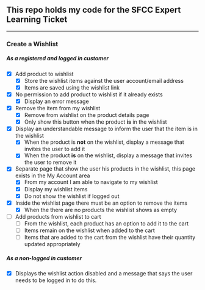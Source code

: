 ## This repo holds my code for the SFCC Expert Learning Ticket

---
### Create a Wishlist
##### As a registered and logged in customer
- [x] Add product to wishlist
    - [x] Store the wishlist items against the user account/email address
    - [x] Items are saved using the wishlist link
- [x] No permission to add product to wishlist if it already exists
    - [x] Display an error message
- [x] Remove  the item from my wishlist
    - [x] Remove from wishlist on the product details page
    - [x] Only show this button when the product **is** in the wishlist
- [x] Display an understandable message to inform the user that the item is in the wishlist
    - [x] When the product is **not** on the wishlist, display a message that invites the user to add it
    - [x] When the product **is** on the wishlist, display a message that invites the user to remove it
- [x] Separate page that show the user his products in the wishlist, this page exists in the My Account area
    - [x] From my account I am able to navigate to my wishlist
    - [x] Display my wishlist items
    - [x] Do not show the wishlist if logged out
- [x] Inside the wishlist page there must be an option to remove the items
    - [x] When the there are no products the wishlist shows as empty
- [ ] Add products from wishlist to cart
    - [ ] From the wishlist, each product has an option to add it to the cart
    - [ ] Items remain on the wishlist when added to the cart
    - [ ] Items that are added to the cart from the wishlist have their quantity updated appropriately
##### As a non-logged in customer
- [x] Displays the wishlist action disabled and a message that says the user needs to be logged in to do this.
